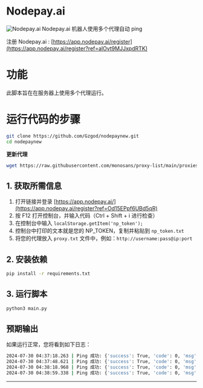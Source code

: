 # Nodepay.ai
![Nodepay.ai](image.png)
Nodepay.ai 机器人使用多个代理自动 ping

注册 Nodepay.ai : [https://app.nodepay.ai/register](https://app.nodepay.ai/register?ref=alOvt9MJJxpdRTK)

# 功能
此脚本旨在在服务器上使用多个代理运行。

# 运行代码的步骤
```bash
git clone https://github.com/Gzgod/nodepaynew.git
cd nodepaynew
```
**更新代理**
```bash
wget https://raw.githubusercontent.com/monosans/proxy-list/main/proxies/all.txt && mv all.txt proxy.txt
```
## 1. 获取所需信息

1. 打开链接并登录 [https://app.nodepay.ai/](https://app.nodepay.ai/register?ref=Od15EPpf6UBd5qR)
2. 按 F12 打开控制台，并输入代码（Ctrl + Shift + i 进行检查）
3. 在控制台中输入 ``localStorage.getItem('np_token');``
4. 控制台中打印的文本就是您的 NP_TOKEN，复制并粘贴到 `np_token.txt`
5. 将您的代理放入 `proxy.txt` 文件中，例如：`http://username:pass@ip:port`
## 2. 安装依赖
```bash
pip install -r requirements.txt
```
## 3. 运行脚本
```bash
python3 main.py
```
## 预期输出
如果运行正常，您将看到如下日志：
```bash
2024-07-30 04:37:18.263 | Ping 成功: {'success': True, 'code': 0, 'msg': '成功', 'data': {'ip_score': 88}}
2024-07-30 04:37:48.621 | Ping 成功: {'success': True, 'code': 0, 'msg': '成功', 'data': {'ip_score': 90}}
2024-07-30 04:38:18.968 | Ping 成功: {'success': True, 'code': 0, 'msg': '成功', 'data': {'ip_score': 94}}
2024-07-30 04:38:59.338 | Ping 成功: {'success': True, 'code': 0, 'msg': '成功', 'data': {'ip_score': 98}}
```

--- 
